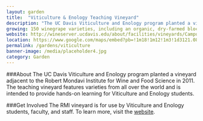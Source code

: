 ```yaml
---
layout: garden
title:  "Viticulture & Enology Teaching Vineyard"
description: "The UC Davis Viticulture and Enology program planted a vineyard adjacent to the Robert Mondavi Institute for Wine and Food Science in 2011."
growing: 150 winegrape varieties, including an organic, dry-farmed block with a 1920s blend of Zinfandel, Mataro, Carignane, Petit Sirah, and Alicante Bouschet
website: http://wineserver.ucdavis.edu/about/facilities/vineyards/Campus%20Vineyards.html
location: https://www.google.com/maps/embed?pb=!1m18!1m12!1m3!1d3121.0864999498694!2d-121.75469868461086!3d38.531774176017485!2m3!1f0!2f0!3f0!3m2!1i1024!2i768!4f13.1!3m3!1m2!1s0x0%3A0x0!2zMzjCsDMxJzU0LjQiTiAxMjHCsDQ1JzA5LjAiVw!5e0!3m2!1sen!2sus!4v1459360403864
permalink: /gardens/viticulture
banner-image: /media/placeholder4.jpg
category: Garden
---
```


###About
The UC Davis Viticulture and Enology program planted a vineyard adjacent to the Robert Mondavi Institute for Wine and Food Science in 2011. The teaching vineyard features varieties from all over the world and is intended to provide hands-on learning for Viticulture and Enology students.

###Get Involved
The RMI vineyard is for use by Viticulture and Enology students, faculty, and staff. To learn more, visit the [website](http://wineserver.ucdavis.edu/about/facilities/vineyards/Campus%20Vineyards.html).

